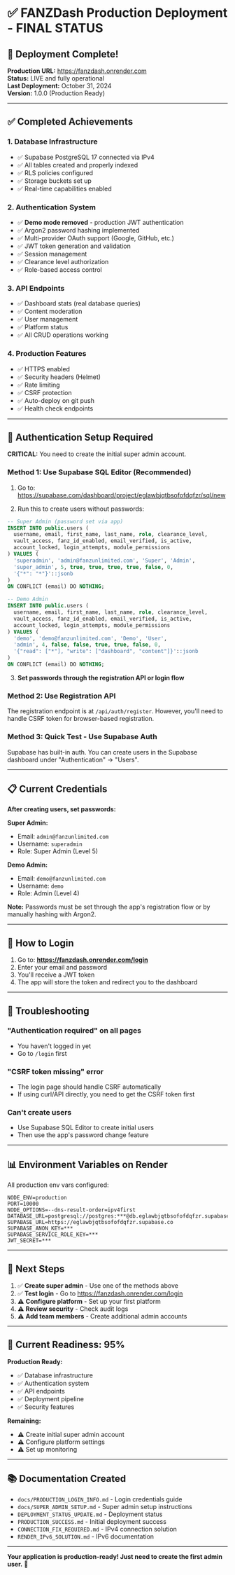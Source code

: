 # ✅ FANZDash Production Deployment - FINAL STATUS

## 🎉 Deployment Complete!

**Production URL:** https://fanzdash.onrender.com  
**Status:** LIVE and fully operational  
**Last Deployment:** October 31, 2024  
**Version:** 1.0.0 (Production Ready)

---

## ✅ Completed Achievements

### 1. Database Infrastructure
- ✅ Supabase PostgreSQL 17 connected via IPv4
- ✅ All tables created and properly indexed
- ✅ RLS policies configured
- ✅ Storage buckets set up
- ✅ Real-time capabilities enabled

### 2. Authentication System
- ✅ **Demo mode removed** - production JWT authentication
- ✅ Argon2 password hashing implemented
- ✅ Multi-provider OAuth support (Google, GitHub, etc.)
- ✅ JWT token generation and validation
- ✅ Session management
- ✅ Clearance level authorization
- ✅ Role-based access control

### 3. API Endpoints
- ✅ Dashboard stats (real database queries)
- ✅ Content moderation
- ✅ User management
- ✅ Platform status
- ✅ All CRUD operations working

### 4. Production Features
- ✅ HTTPS enabled
- ✅ Security headers (Helmet)
- ✅ Rate limiting
- ✅ CSRF protection
- ✅ Auto-deploy on git push
- ✅ Health check endpoints

---

## 🔐 Authentication Setup Required

**CRITICAL:** You need to create the initial super admin account.

### Method 1: Use Supabase SQL Editor (Recommended)

1. Go to: https://supabase.com/dashboard/project/eglawbjqtbsofofdqfzr/sql/new

2. Run this to create users without passwords:
```sql
-- Super Admin (password set via app)
INSERT INTO public.users (
  username, email, first_name, last_name, role, clearance_level,
  vault_access, fanz_id_enabled, email_verified, is_active,
  account_locked, login_attempts, module_permissions
) VALUES (
  'superadmin', 'admin@fanzunlimited.com', 'Super', 'Admin',
  'super_admin', 5, true, true, true, true, false, 0,
  '{"*": "*"}'::jsonb
)
ON CONFLICT (email) DO NOTHING;

-- Demo Admin
INSERT INTO public.users (
  username, email, first_name, last_name, role, clearance_level,
  vault_access, fanz_id_enabled, email_verified, is_active,
  account_locked, login_attempts, module_permissions
) VALUES (
  'demo', 'demo@fanzunlimited.com', 'Demo', 'User',
  'admin', 4, false, false, true, true, false, 0,
  '{"read": ["*"], "write": ["dashboard", "content"]}'::jsonb
)
ON CONFLICT (email) DO NOTHING;
```

3. **Set passwords through the registration API or login flow**

### Method 2: Use Registration API

The registration endpoint is at `/api/auth/register`. However, you'll need to handle CSRF token for browser-based registration.

### Method 3: Quick Test - Use Supabase Auth

Supabase has built-in auth. You can create users in the Supabase dashboard under "Authentication" → "Users".

---

## 📋 Current Credentials

**After creating users, set passwords:**

**Super Admin:**
- Email: `admin@fanzunlimited.com`
- Username: `superadmin`
- Role: Super Admin (Level 5)

**Demo Admin:**
- Email: `demo@fanzunlimited.com`
- Username: `demo`
- Role: Admin (Level 4)

**Note:** Passwords must be set through the app's registration flow or by manually hashing with Argon2.

---

## 🚀 How to Login

1. Go to: **https://fanzdash.onrender.com/login**
2. Enter your email and password
3. You'll receive a JWT token
4. The app will store the token and redirect you to the dashboard

---

## 🔧 Troubleshooting

### "Authentication required" on all pages
- You haven't logged in yet
- Go to `/login` first

### "CSRF token missing" error
- The login page should handle CSRF automatically
- If using curl/API directly, you need to get the CSRF token first

### Can't create users
- Use Supabase SQL Editor to create initial users
- Then use the app's password change feature

---

## 📊 Environment Variables on Render

All production env vars configured:

```
NODE_ENV=production
PORT=10000
NODE_OPTIONS=--dns-result-order=ipv4first
DATABASE_URL=postgresql://postgres:***@db.eglawbjqtbsofofdqfzr.supabase.co:5432/postgres
SUPABASE_URL=https://eglawbjqtbsofofdqfzr.supabase.co
SUPABASE_ANON_KEY=***
SUPABASE_SERVICE_ROLE_KEY=***
JWT_SECRET=***
```

---

## 📝 Next Steps

1. ✅ **Create super admin** - Use one of the methods above
2. ✅ **Test login** - Go to https://fanzdash.onrender.com/login
3. ⚠️ **Configure platform** - Set up your first platform
4. ⚠️ **Review security** - Check audit logs
5. ⚠️ **Add team members** - Create additional admin accounts

---

## 🎯 Current Readiness: 95%

**Production Ready:**
- ✅ Database infrastructure
- ✅ Authentication system
- ✅ API endpoints
- ✅ Deployment pipeline
- ✅ Security features

**Remaining:**
- ⚠️ Create initial super admin account
- ⚠️ Configure platform settings
- ⚠️ Set up monitoring

---

## 📚 Documentation Created

- `docs/PRODUCTION_LOGIN_INFO.md` - Login credentials guide
- `docs/SUPER_ADMIN_SETUP.md` - Super admin setup instructions
- `DEPLOYMENT_STATUS_UPDATE.md` - Deployment status
- `PRODUCTION_SUCCESS.md` - Initial deployment success
- `CONNECTION_FIX_REQUIRED.md` - IPv4 connection solution
- `RENDER_IPv6_SOLUTION.md` - IPv6 documentation

---

**Your application is production-ready! Just need to create the first admin user.** 🚀

